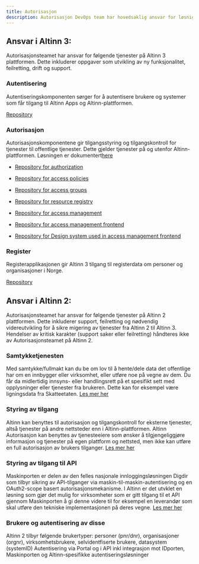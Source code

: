 ```yaml
---
title: Autorisasjon
description: Autorisasjon DevOps team har hovedsaklig ansvar for løsnigner som leverer Autentisering og Autorisasjonsfunksjonalitet i Altinn 2 og Altinn 3 løsningen
---
```


## Ansvar i Altinn 3:
Autorisasjonsteamet har ansvar for følgende tjenester på Altinn 3 plattformen.
Dette inkluderer oppgaver som utvikling av ny funksjonalitet, feilretting, drift og support. 

### Autentisering
Autentiseringskomponenten sørger for å autentisere brukere og systemer som får tilgang til Altinn Apps og Altinn-plattformen.

[Repository](https://github.com/Altinn/altinn-authentication)

### Autorisasjon
Autorisasjonskomponentene gir tilgangsstyring og tilgangskontroll for tjenester til offentlige tjenester. Dette gjelder tjenester på og utenfor Altinn-plattformen.
Løsningen er dokumentert[here](https://docs.altinn.studio/technology/solutions/altinn-platform/authorization/)

- [Repository for authorization](https://github.com/Altinn/altinn-authorization)
- [Repository for access policies](https://github.com/Altinn/altinn-access-policies)
- [Repository for access groups](https://github.com/Altinn/altinn-access-groups)
- [Repository for resource registry](https://github.com/Altinn/altinn-resource-registry)

- [Repository for access management](https://github.com/Altinn/altinn-access-management)
- [Repository for access management frontend](https://github.com/Altinn/altinn-access-management-frontend)
- [Repository for Design system used in access management frontend](https://github.com/Altinn/altinn-design-system)

### Register
Registerapplikasjonen gir Altinn 3 tilgang til registerdata om personer og organisasjoner i Norge.

[Repository](https://github.com/Altinn/altinn-register)

## Ansvar i Altinn 2: 
Autorisasjonsteamet har ansvar for følgende tjenester på Altinn 2 plattformen.
Dette inkluderer support, feilretting og nødvendig videreutvikling for å sikre migering av tjenester fra Altinn 2 til Altinn 3. 
Hendelser av kritisk karakter (support saker eller feilretting) håndteres ikke av Autorisasjonsteamet på Altinn 2. 

### Samtykketjenesten
Med samtykke/fullmakt kan du be om lov til å hente/dele data det offentlige har om en innbygger eller virksomhet, eller utføre noe på vegne av dem. 
Du får da midlertidig innsyns- eller handlingsrett på et spesifikt sett med opplysninger eller tjenester fra brukeren. Dette kan for eksempel være ligningsdata fra Skatteetaten.
[Les mer her](https://altinn.github.io/docs/utviklingsguider/samtykke/)

### Styring av tilgang
Altinn kan benyttes til autorisasjon og tilgangskontroll for eksterne tjenester, altså tjenester på andre nettsteder enn i Altinn-plattformen.
Altinn Autorisasjon kan benyttes av tjenesteeiere som ønsker å tilgjengeliggjøre informasjon og tjenester på egen plattform og nettsted, men ikke kan utføre en full autorisasjon av brukers tilganger.
[Les mer her](https://altinn.github.io/docs/utviklingsguider/styring-av-tilgang/for-tjenesteeier/)

### Styring av tilgang til API
Maskinporten er delen av den felles nasjonale innloggingsløsningen Digdir som tilbyr sikring av API-tilganger via maskin-til-maskin-autentisering og en OAuth2-scope basert autorisasjonsmekanisme.
I Altinn er det utvklet en løsning som gjør det mulig for virksomheter som er gitt tilgang til et API gjennom Maskinporten å gi denne videre til for eksempel en leverandør som skal utføre den tekniske implementasjonen på deres vegne.
[Les mer her](https://altinn.github.io/docs/utviklingsguider/api-delegering/)

### Brukere og autentisering av disse
Altinn 2 tilbyr følgende brukertyper: personer (pnr/dnr), organisasjoner (orgnr), virksomhetsbrukere, selvidentfiserte brukere, datasystem (systemID)
Autentisering via Portal og i API inkl integrasjon mot IDporten, Maskinporten og Altinn-spesifikke autentiseringsløsninger